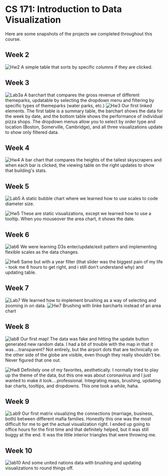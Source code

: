 # CS 171: Introduction to Data Visualization

Here are some snapshots of the projects we completed throughout this course. 

## Week 2

![Hw2](./assets/hw2.png?raw=true)
A simple table that sorts by specific columns if they are clicked. 

## Week 3 

![Lab3a](./assets/lab3_a.png?raw=true)
A barchart that compares the gross revenue of different themeparks, updatable by selecting the dropdown menu and filtering by specific types of themeparks (water parks, etc.)
![Hw3](./assets/hw3.png?raw=true)
Our first linked elements. The first table is a summary table, the barchart shows the data for the week by date, and the bottom table shows the performance of individual pizza shops. The dropdown menus allow you to select by order type and location (Boston, Somerville, Cambridge), and all three visualizations update to show only filtered data. 

## Week 4

![Hw4](./assets/hw4.png?raw=true)
A bar chart that compares the heights of the tallest skyscrapers and when each bar is clicked, the viewing table on the right updates to show that building's stats. 

## Week 5

![Lab5](./assets/lab5.png?raw=true)
A static bubble chart where we learned how to use scales to code diameter size. 

![Hw5](./assets/hw5.png?raw=true)
These are static visualizations, except we learned how to use a tooltip. When you mouseover the area chart, it shows the date. 

## Week 6

![lab6](./assets/lab6_b.png?raw=true)
We were learning D3s enter/update/exit pattern and implementing flexible scales as the data changes. 

![Hw6](./assets/hw6.png?raw=true)
Same but with a year filter (that slider was the biggest pain of my life - took me 6 hours to get right, and i still don't understand why) and updating table. 

## Week 7 
![Lab7](./assets/lab7.png?raw=true)
We learned how to implement brushing as a way of selecting and zooming in on data. 
![Hw7](./assets/hw7.png?raw=true)
Brushing with linke barcharts instead of an area chart

## Week 8 
![lab8](./assets/lab8.png?raw=true)
Our first map! The data was fake and hitting the update button generated new random data. I had a bit of trouble with the map in that it was....transparent? Not entirely, but the airport dots that are technically on the other side of the globe are visible, even though they really shouldn't be. Never figured that one out. 

![Hw8](./assets/hw8.png?raw=true)
Definitely one of my favorites, aesthetically. I normally tried to play up the theme of the data, but this one was about coronavirus and I just wanted to make it look....professional. Integrating maps, brushing, updating bar charts, tooltips, and dropdowns. This one took a while, haha. 

## Week 9 

![Lab9](./assets/lab9.png?raw=true)
Our first matrix visualizing the connections (marriage, business, both) between different mafia families. Honestly this one was the most difficult for me to get the actual visualization right. I ended up going to office hours for the first time and that definitely helped, but it was still buggy at the end. It was the little interior triangles that were throwing me. 

## Week 10 

![lab10](./assets/lab10.png?raw=true)
And some united nations data with brushing and updating visualizations to round things off. 
